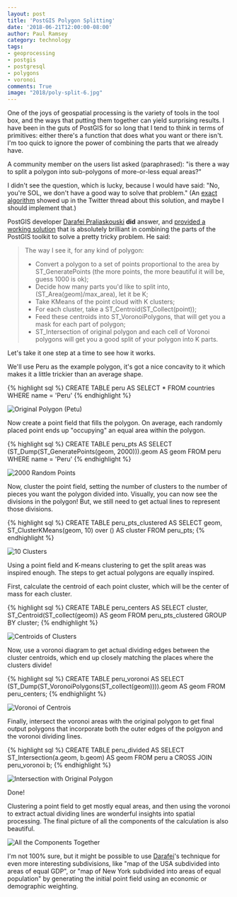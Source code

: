 ```yaml
---
layout: post
title: 'PostGIS Polygon Splitting'
date: '2018-06-21T12:00:00-08:00'
author: Paul Ramsey
category: technology
tags:
- geoprocessing
- postgis
- postgresql
- polygons
- voronoi
comments: True
image: "2018/poly-split-6.jpg"
---
```


One of the joys of geospatial processing is the variety of tools in the tool box, and the ways that putting them together can yield surprising results. I have been in the guts of PostGIS for so long that I tend to think in terms of primitives: either there's a function that does what you want or there isn't. I'm too quick to ignore the power of combining the parts that we already have.

A community member on the users list asked (paraphrased): "is there a way to split a polygon into sub-polygons of more-or-less equal areas?" 

I didn't see the question, which is lucky, because I would have said: "No, you're SOL, we don't have a good way to solve that problem." (An [exact algorithm](http://www.khetarpal.org/polygon-splitting/) showed up in the Twitter thread about this solution, and maybe I should implement that.)

PostGIS developer [Darafei Praliaskouski](https://github.com/komzpa) **did** answer, and [provided a working solution](https://lists.osgeo.org/pipermail/postgis-users/2018-June/042795.html) that is absolutely brilliant in combining the parts of the PostGIS toolkit to solve a pretty tricky problem. He said:

> The way I see it, for any kind of polygon:
> - Convert a polygon to a set of points proportional to the area by ST_GeneratePoints (the more points, the more beautiful it will be, guess 1000 is ok);
> - Decide how many parts you'd like to split into, (ST_Area(geom)/max_area), let it be K;
> - Take KMeans of the point cloud with K clusters;
> - For each cluster, take a ST_Centroid(ST_Collect(point));
> - Feed these centroids into ST_VoronoiPolygons, that will get you a mask for each part of polygon;
> - ST_Intersection of original polygon and each cell of Voronoi polygons will get you a good split of your polygon into K parts.

Let's take it one step at a time to see how it works.

We'll use Peru as the example polygon, it's got a nice concavity to it which makes it a little trickier than an average shape.

{% highlight sql %}
CREATE TABLE peru AS 
  SELECT *
  FROM countries
  WHERE name = 'Peru'
{% endhighlight %}

<img src="{{ site.images }}2018/poly-split-0.jpg" alt="Original Polygon (Petu)" />

Now create a point field that fills the polygon. On average, each randomly placed point ends up "occupying" an equal area within the polygon.

{% highlight sql %}
CREATE TABLE peru_pts AS
  SELECT (ST_Dump(ST_GeneratePoints(geom, 2000))).geom AS geom
  FROM peru
  WHERE name = 'Peru'
{% endhighlight %}

<img src="{{ site.images }}2018/poly-split-1.jpg" alt="2000 Random Points" />

Now, cluster the point field, setting the number of clusters to the number of pieces you want the polygon divided into. Visually, you can now see the divisions in the polygon! But, we still need to get actual lines to represent those divisions.

{% highlight sql %}
CREATE TABLE peru_pts_clustered AS
  SELECT geom, ST_ClusterKMeans(geom, 10) over () AS cluster
  FROM peru_pts;
{% endhighlight %}

<img src="{{ site.images }}2018/poly-split-2.jpg" alt="10 Clusters" />

Using a point field and K-means clustering to get the split areas was inspired enough. The steps to get actual polygons are equally inspired. 

First, calculate the centroid of each point cluster, which will be the center of mass for each cluster.

{% highlight sql %}
CREATE TABLE peru_centers AS
  SELECT cluster, ST_Centroid(ST_collect(geom)) AS geom
  FROM peru_pts_clustered
  GROUP BY cluster;
{% endhighlight %}

<img src="{{ site.images }}2018/poly-split-3.jpg" alt="Centroids of Clusters" />

Now, use a voronoi diagram to get actual dividing edges between the cluster centroids, which end up closely matching the places where the clusters divide!

{% highlight sql %}
CREATE TABLE peru_voronoi AS
  SELECT (ST_Dump(ST_VoronoiPolygons(ST_collect(geom)))).geom AS geom
  FROM peru_centers;
{% endhighlight %}

<img src="{{ site.images }}2018/poly-split-4.jpg" alt="Voronoi of Centrois" />

Finally, intersect the voronoi areas with the original polygon to get final output polygons that incorporate both the outer edges of the polgyon and the voronoi dividing lines.

{% highlight sql %}
CREATE TABLE peru_divided AS
  SELECT ST_Intersection(a.geom, b.geom) AS geom
  FROM peru a
  CROSS JOIN peru_voronoi b;
{% endhighlight %}

<img src="{{ site.images }}2018/poly-split-5.jpg" alt="Intersection with Original Polygon" />

Done!

Clustering a point field to get mostly equal areas, and then using the voronoi to extract actual dividing lines are wonderful insights into spatial processing. The final picture of all the components of the calculation is also beautiful.

<img src="{{ site.images }}2018/poly-split-6.jpg" alt="All the Components Together" />

I'm not 100% sure, but it might be possible to use [Darafei](https://github.com/komzpa)'s technique for even more interesting subdivisions, like "map of the USA subdivided into areas of equal GDP", or "map of New York subdivided into areas of equal population" by generating the initial point field using an economic or demographic weighting.

